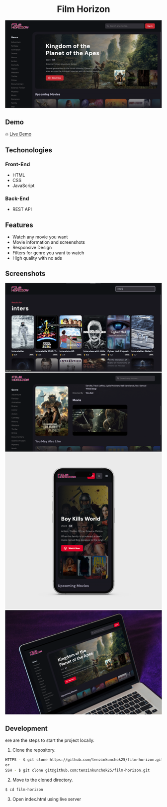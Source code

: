 <h1 align='center'>Film Horizon</h1>

![Preview](img/Home.png)

<h2>Demo</h2>

🔥 [Live Demo](https://filmhorizon.netlify.app/)

<h2>Techonologies</h2>
<h3>Front-End</h3>

- HTML
- CSS
- JavaScript

<h3>Back-End</h3>

- REST API

<h2>Features</h2>

- Watch any movie you want
- Movie information and screenshots
- Responsive Design
- Filters for genre you want to watch
- High quality with no ads

<h2>Screenshots</h2>

![](img/search.png)
![](img/Detail.png)
![](img/phone.png)
![](img/laptop.png)

<h2>Development</h2>
ere are the steps to start the project locally.

1. Clone the repository.

```sh
HTTPS - $ git clone https://github.com/tenzinkunchok25/film-horizon.git
or
SSH - $ git clone git@github.com:tenzinkunchok25/film-horizon.git
```

2. Move to the cloned directory.

```sh
$ cd film-horizon
```

3. Open index.html using live server





